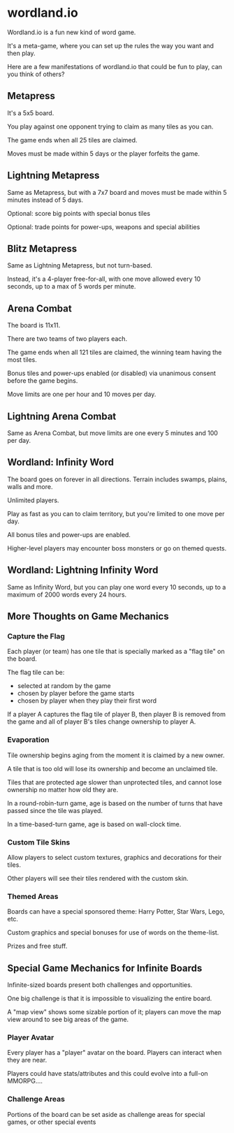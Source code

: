 # wordland.io

Wordland.io is a fun new kind of word game.

It's a meta-game, where you can set up the rules the way you want and then play.

Here are a few manifestations of wordland.io that could be fun to play, can you think of others? 

## Metapress
It's a 5x5 board.

You play against one opponent trying to claim as many tiles as you can.

The game ends when all 25 tiles are claimed.

Moves must be made within 5 days or the player forfeits the game.

## Lightning Metapress
Same as Metapress, but with a 7x7 board and moves must be made within 5 minutes instead of 5 days.

Optional: score big points with special bonus tiles

Optional: trade points for power-ups, weapons and special abilities

## Blitz Metapress
Same as Lightning Metapress, but not turn-based. 

Instead, it's a 4-player free-for-all, with one move allowed every 10 seconds, up to a max of 5 words per minute.

## Arena Combat
The board is 11x11.

There are two teams of two players each.

The game ends when all 121 tiles are claimed, the winning team having the most tiles.

Bonus tiles and power-ups enabled (or disabled) via unanimous consent before the game begins.

Move limits are one per hour and 10 moves per day.

## Lightning Arena Combat
Same as Arena Combat, but move limits are one every 5 minutes and 100 per day.

## Wordland: Infinity Word
The board goes on forever in all directions. Terrain includes swamps, plains, walls and more.

Unlimited players.

Play as fast as you can to claim territory, but you're limited to one move per day.

All bonus tiles and power-ups are enabled.

Higher-level players may encounter boss monsters or go on themed quests.

## Wordland: Lightning Infinity Word
Same as Infinity Word, but you can play one word every 10 seconds, up to a maximum of 2000 words every 24 hours.

## More Thoughts on Game Mechanics

### Capture the Flag
Each player (or team) has one tile that is specially marked as a "flag tile" on the board.

The flag tile can be:
 * selected at random by the game
 * chosen by player before the game starts
 * chosen by player when they play their first word

If a player A captures the flag tile of player B, then player B is removed from the game and all of player B's tiles change ownership to player A. 

### Evaporation
Tile ownership begins aging from the moment it is claimed by a new owner.

A tile that is too old will lose its ownership and become an unclaimed tile.

Tiles that are protected age slower than unprotected tiles, and cannot lose ownership no matter how old they are.

In a round-robin-turn game, age is based on the number of turns that have passed since the tile was played.

In a time-based-turn game, age is based on wall-clock time.

### Custom Tile Skins
Allow players to select custom textures, graphics and decorations for their tiles.

Other players will see their tiles rendered with the custom skin.

### Themed Areas
Boards can have a special sponsored theme: Harry Potter, Star Wars, Lego, etc.

Custom graphics and special bonuses for use of words on the theme-list.

Prizes and free stuff.

## Special Game Mechanics for Infinite Boards

Infinite-sized boards present both challenges and opportunities.

One big challenge is that it is impossible to visualizing the entire board.

A "map view" shows some sizable portion of it; players can move the map view around to see big areas of the game.

### Player Avatar
Every player has a "player" avatar on the board. Players can interact when they are near.

Players could have stats/attributes and this could evolve into a full-on MMORPG.... 

### Challenge Areas
Portions of the board can be set aside as challenge areas for special games, or other special events

